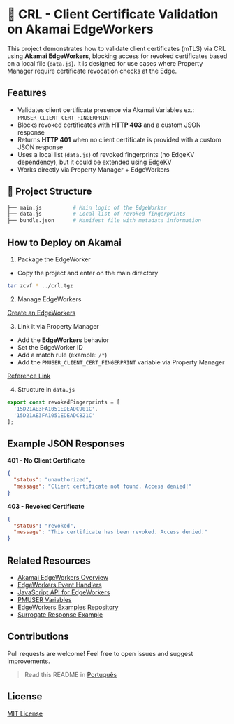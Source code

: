 # 🔐 CRL - Client Certificate Validation on Akamai EdgeWorkers

This project demonstrates how to validate client certificates (mTLS) via CRL using **Akamai EdgeWorkers**, blocking access for revoked certificates based on a local file (`data.js`). It is designed for use cases where Property Manager require certificate revocation checks at the Edge.

## Features

- Validates client certificate presence via Akamai Variables ex.: `PMUSER_CLIENT_CERT_FINGERPRINT`
- Blocks revoked certificates with **HTTP 403** and a custom JSON response
- Returns **HTTP 401** when no client certificate is provided with a custom JSON response
- Uses a local list (`data.js`) of revoked fingerprints (no EdgeKV dependency), but it could be extended using EdgeKV
- Works directly via Property Manager + EdgeWorkers

## 📂 Project Structure

```bash
├── main.js          # Main logic of the EdgeWorker
├── data.js          # Local list of revoked fingerprints
├── bundle.json      # Manifest file with metadata information
```

## How to Deploy on Akamai

1. Package the EdgeWorker

- Copy the project and enter on the main directory

```bash
tar zcvf * ../crl.tgz
```

2. Manage EdgeWorkers

[Create an EdgeWorkers](https://techdocs.akamai.com/edgeworkers/docs/manage-edgeworkers)

3. Link it via Property Manager

- Add the **EdgeWorkers** behavior
- Set the EdgeWorker ID
- Add a match rule (example: `/*`)
- Add the `PMUSER_CLIENT_CERT_FINGERPRINT` variable via Property Manager

[Reference Link](https://techdocs.akamai.com/edgeworkers/docs/add-the-edgeworkers-behavior)

4. Structure in `data.js`

```js
export const revokedFingerprints = [
  '15D21AE3FA1051EDEADC901C',
  '15D21AE3FA1051EDEADC821C'
];
```

## Example JSON Responses

**401 - No Client Certificate**
```json
{
  "status": "unauthorized",
  "message": "Client certificate not found. Access denied!"
}
```

**403 - Revoked Certificate**
```json
{
  "status": "revoked",
  "message": "This certificate has been revoked. Access denied."
}
```

## Related Resources

- [Akamai EdgeWorkers Overview](https://techdocs.akamai.com/edgeworkers/docs/what-is-edgeworkers)
- [EdgeWorkers Event Handlers](https://techdocs.akamai.com/edgeworkers/docs/event-handler-functions)
- [JavaScript API for EdgeWorkers](https://techdocs.akamai.com/edgeworkers/docs/about-the-javascript-api)
- [PMUSER Variables](https://techdocs.akamai.com/property-mgr/docs/using-variables)
- [EdgeWorkers Examples Repository](https://github.com/akamai/edgeworkers-examples)
- [Surrogate Response Example](https://github.com/akamai/edgeworkers-examples/tree/master/edgecompute/examples/surrogate-response)

## Contributions

Pull requests are welcome! Feel free to open issues and suggest improvements.

> Read this README in [Português](./README.pt-BR.md)

## License

[MIT License](https://mit-license.org/)